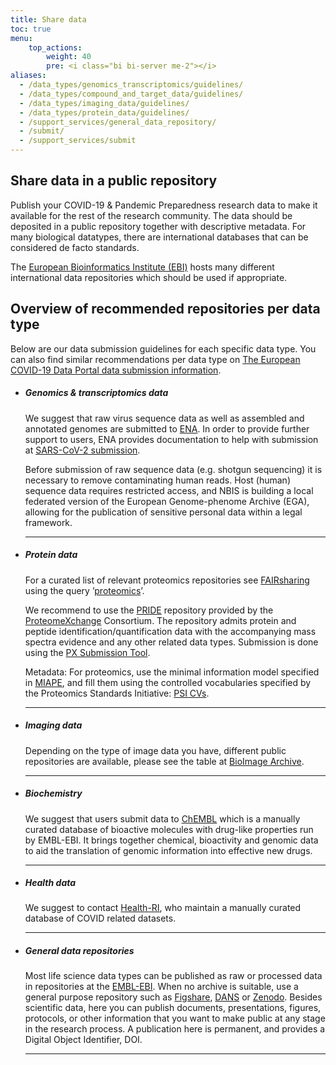 ```yaml
---
title: Share data
toc: true
menu:
    top_actions:
        weight: 40
        pre: <i class="bi bi-server me-2"></i>
aliases:
  - /data_types/genomics_transcriptomics/guidelines/
  - /data_types/compound_and_target_data/guidelines/
  - /data_types/imaging_data/guidelines/
  - /data_types/protein_data/guidelines/
  - /support_services/general_data_repository/
  - /submit/
  - /support_services/submit
---
```


## Share data in a public repository

Publish your COVID-19 & Pandemic Preparedness research data to make it available for the rest of the research community. The data should be deposited in a public repository together with descriptive metadata. For many biological datatypes, there are international databases that can be considered de facto standards.

The [European Bioinformatics Institute (EBI)](https://www.ebi.ac.uk/) hosts many different international data repositories which should be used if appropriate.

## Overview of recommended repositories per data type

Below are our data submission guidelines for each specific data type. You can also find similar recommendations per data type on [The European COVID-19 Data Portal data submission information](https://www.covid19dataportal.org/submit-data).

* ##### Genomics & transcriptomics data

    We suggest that raw virus sequence data as well as assembled and annotated genomes are submitted to [ENA](https://www.ebi.ac.uk/ena). In order to provide further support to users, ENA provides documentation to help with submission at [SARS-CoV-2 submission](https://ena-browser-docs.readthedocs.io/en/latest/help_and_guides/sars-cov-2-submissions.html).

    Before submission of raw sequence data (e.g. shotgun sequencing) it is necessary to remove contaminating human reads. Host (human) sequence data requires restricted access, and NBIS is building a local federated version of the European Genome-phenome Archive (EGA), allowing for the publication of sensitive personal data within a legal framework.

    ***

* ##### Protein data

    For a curated list of relevant proteomics repositories see [FAIRsharing](https://fairsharing.org/) using the query ’[proteomics](https://fairsharing.org/search/?q=proteomics&content=biodbcore&name=&taxonomies=&organisations=&shortname=&description=&supportlinks=&licenses=&countries=&maintainers=&expanded_onto_domains=&expanded_onto_disciplines=&user_defined_tags=&record_id=&miriam_id=&search_state=hidden)’.

    We recommend to use the [PRIDE](https://www.ebi.ac.uk/pride/) repository provided by the [ProteomeXchange](http://www.proteomexchange.org/) Consortium. The repository admits protein and peptide identification/quantification data with the accompanying mass spectra evidence and any other related data types. Submission is done using the [PX Submission Tool](https://www.ebi.ac.uk/pride/markdownpage/pridesubmissiontool).

    Metadata: For proteomics, use the minimal information model specified in [MIAPE](https://doi.org/10.25504/FAIRsharing.8vv5fc), and fill them using the controlled vocabularies specified by the Proteomics Standards Initiative: [PSI CVs](https://doi.org/10.25504/FAIRsharing.sxh2dp).

    ***

* ##### Imaging data

    Depending on the type of image data you have, different public repositories are available, please see the table at [BioImage Archive](https://www.ebi.ac.uk/bioimage-archive/).

    ***

* ##### Biochemistry

    We suggest that users submit data to [ChEMBL](https://www.ebi.ac.uk/chembl/) which is a manually curated database of bioactive molecules with drug-like properties run by EMBL-EBI. It brings together chemical, bioactivity and genomic data to aid the translation of genomic information into effective new drugs.

    ***

* ##### Health data

    We suggest to contact [Health-RI](https://www.health-ri.nl/), who maintain a manually curated database of COVID related datasets.

    ***

* ##### General data repositories

    Most life science data types can be published as raw or processed data in repositories at the [EMBL-EBI](https://www.ebi.ac.uk). When no archive is suitable, use a general purpose repository such as [Figshare](https://figshare.com), [DANS](https://dans.knaw.nl/en/) or [Zenodo](https://zenodo.org). Besides scientific data, here you can publish documents, presentations, figures, protocols, or other information that you want to make public at any stage in the research process. A publication here is permanent, and provides a Digital Object Identifier, DOI.

    ***
